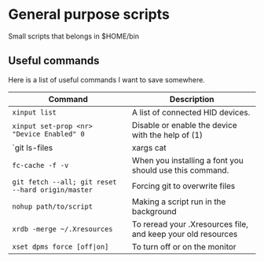 # General purpose scripts

Small scripts that belongs in $HOME/bin

## Useful commands

Here is a list of useful commands I want to save somewhere.

| Command				           | Description
| -------					   | -----------
| `xinput list` 				   | A list of connected HID devices.
| `xinput set-prop <nr> "Device Enabled" 0`	   | Disable or enable the device with the help of (1)
| `git ls-files | xargs cat | wc -l`		   | Count rows in a git repository
| `fc-cache -f -v`				   | When you installing a font you should use this command. 
| `git fetch --all; git reset --hard origin/master`| Forcing git to overwrite files
| `nohup path/to/script`			   | Making a script run in the background
| `xrdb -merge ~/.Xresources`			   | To reread your .Xresources file, and keep your old resources
| `xset dpms force [off\|on]`			   | To turn off or on the monitor
